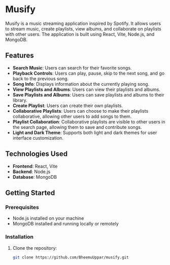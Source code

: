# Musify

Musify is a music streaming application inspired by Spotify. It allows users to stream music, create playlists, view albums, and collaborate on playlists with other users. The application is built using React, Vite, Node.js, and MongoDB.

## Features

- **Search Music**: Users can search for their favorite songs.
- **Playback Controls**: Users can play, pause, skip to the next song, and go back to the previous song.
- **Song Info**: Displays information about the currently playing song.
- **View Playlists and Albums**: Users can view their playlists and albums.
- **Save Playlists and Albums**: Users can save playlists and albums to their library.
- **Create Playlist**: Users can create their own playlists.
- **Collaborative Playlists**: Users can choose to make their playlists collaborative, allowing other users to add songs to them.
- **Playlist Collaboration**: Collaborative playlists are visible to other users in the search page, allowing them to save and contribute songs.
- **Light and Dark Theme**: Supports both light and dark themes for user interface customization.

## Technologies Used

- **Frontend**: React, Vite
- **Backend**: Node.js
- **Database**: MongoDB

## Getting Started

### Prerequisites

- Node.js installed on your machine
- MongoDB installed and running locally or remotely

### Installation

1. Clone the repository:

   ```bash
   git clone https://github.com/BheemuUppar/musify.git
